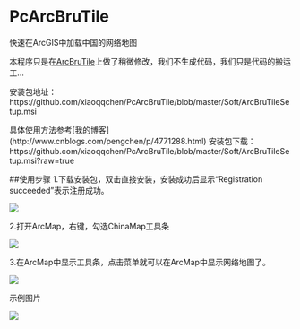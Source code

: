 # PcArcBruTile
快速在ArcGIS中加载中国的网络地图

本程序只是在[ArcBruTile](https://arcbrutile.codeplex.com/)上做了稍微修改，我们不生成代码，我们只是代码的搬运工...
<p>安装包地址：https://github.com/xiaoqqchen/PcArcBruTile/blob/master/Soft/ArcBruTileSetup.msi</p>
具体使用方法参考[我的博客](http://www.cnblogs.com/pengchen/p/4771288.html)
安装包下载：https://github.com/xiaoqqchen/PcArcBruTile/blob/master/Soft/ArcBruTileSetup.msi?raw=true

##使用步骤
1.下载安装包，双击直接安装，安装成功后显示“Registration succeeded”表示注册成功。

<img src="http://images2015.cnblogs.com/blog/364847/201508/364847-20150831140032653-1216018214.png"/>

2.打开ArcMap，右键，勾选ChinaMap工具条

<img src="http://images2015.cnblogs.com/blog/364847/201508/364847-20150831140033185-243190152.png"/>

3.在ArcMap中显示工具条，点击菜单就可以在ArcMap中显示网络地图了。

<img src="http://images2015.cnblogs.com/blog/364847/201508/364847-20150831140034372-2081082899.png"/>
<p>示例图片</p>
<p><img src="https://github.com/xiaoqqchen/PcArcBruTile/blob/master/Soft/1.png"/></p>
